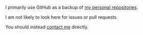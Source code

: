 I primarily use GitHub as a backup of [my personal repositories](http://src.kaivo.net/).

I am not likely to look here for issues or pull requests.

You should instead [contact me](http://jakob.kaivo.net/contact/) directly.
